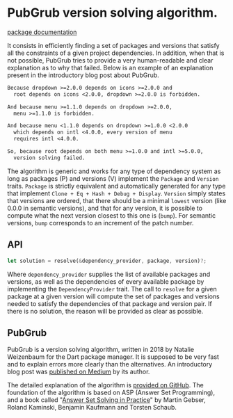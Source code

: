 # PubGrub version solving algorithm.

[package documentation](https://mpizenberg.github.io/pubgrub-rs/pubgrub/)

It consists in efficiently finding a set of packages and versions
that satisfy all the constraints of a given project dependencies.
In addition, when that is not possible,
PubGrub tries to provide a very human-readable and clear
explanation as to why that failed.
Below is an example of an explanation present in
the introductory blog post about PubGrub.

```txt
Because dropdown >=2.0.0 depends on icons >=2.0.0 and
  root depends on icons <2.0.0, dropdown >=2.0.0 is forbidden.

And because menu >=1.1.0 depends on dropdown >=2.0.0,
  menu >=1.1.0 is forbidden.

And because menu <1.1.0 depends on dropdown >=1.0.0 <2.0.0
  which depends on intl <4.0.0, every version of menu
  requires intl <4.0.0.

So, because root depends on both menu >=1.0.0 and intl >=5.0.0,
  version solving failed.
```

The algorithm is generic and works for any type of dependency system
as long as packages (P) and versions (V) implement
the `Package` and `Version` traits.
`Package` is strictly equivalent and automatically generated
for any type that implement `Clone + Eq + Hash + Debug + Display`.
`Version` simply states that versions are ordered,
that there should be
a minimal `lowest` version (like 0.0.0 in semantic versions),
and that for any version, it is possible to compute
what the next version closest to this one is (`bump`).
For semantic versions, `bump` corresponds to an increment of the patch number.


## API

```rust
let solution = resolve(&dependency_provider, package, version)?;
```

Where `dependency_provider` supplies the list of available packages and versions,
as well as the dependencies of every available package
by implementing the `DependencyProvider` trait.
The call to `resolve` for a given package at a given version
will compute the set of packages and versions needed
to satisfy the dependencies of that package and version pair.
If there is no solution, the reason will be provided as clear as possible.


## PubGrub

PubGrub is a version solving algorithm,
written in 2018 by Natalie Weizenbaum
for the Dart package manager.
It is supposed to be very fast and to explain errors
more clearly than the alternatives.
An introductory blog post was
[published on Medium][medium-pubgrub] by its author.

The detailed explanation of the algorithm is
[provided on GitHub][github-pubgrub].
The foundation of the algorithm is based on ASP (Answer Set Programming),
and a book called
"[Answer Set Solving in Practice][potassco-book]"
by Martin Gebser, Roland Kaminski, Benjamin Kaufmann and Torsten Schaub.

[medium-pubgrub]: https://medium.com/@nex3/pubgrub-2fb6470504f
[github-pubgrub]: https://github.com/dart-lang/pub/blob/master/doc/solver.md
[potassco-book]: https://potassco.org/book/
